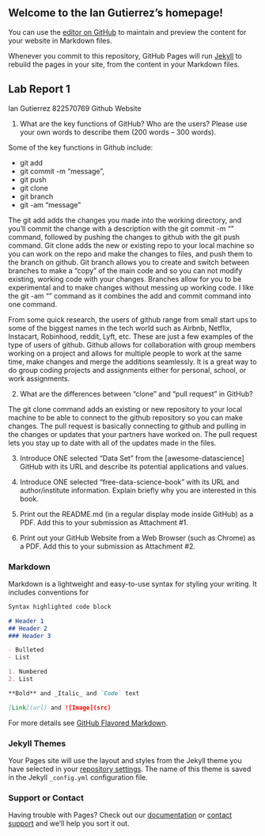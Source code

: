 ## Welcome to the Ian Gutierrez’s homepage!

You can use the [editor on GitHub](https://github.com/ian-gutierrez/ian-gutierrez.GitHub.io./edit/gh-pages/index.md) to maintain and preview the content for your website in Markdown files.

Whenever you commit to this repository, GitHub Pages will run [Jekyll](https://jekyllrb.com/) to rebuild the pages in your site, from the content in your Markdown files.

## Lab Report 1
Ian Gutierrez 
822570769
Github Website

1. What are the key functions of GitHub? Who are the users? Please use your own
words to describe them (200 words – 300 words).

Some of the key functions in Github include:
* git add 
* git commit -m “message”, 
* git push 
* git clone
* git branch
* git -am “message” 

The git add adds the changes you made into the working directory, and you’ll commit the change with a description with the git commit -m “” command, followed by pushing the changes to github with the git push command. Git clone adds the new or existing repo to your local machine so you can work on the repo and make the changes to files, and push them to the branch on github. Git branch allows you to create and switch between branches to make a “copy” of the main code and so you can not modify existing, working code with your changes. 
Branches allow for you to be experimental and to make changes without messing up working code. I like the git -am “” command as it combines the add and commit command into one command. 

From some quick research, the users of github range from small start ups to some of the biggest names in the tech world such as Airbnb, Netflix, Instacart, Robinhood, reddit, Lyft, etc. These are just a few examples of the type of users of github. Github allows for collaboration with group members working on a project and allows for multiple people to work at the same time, make changes and merge the additions seamlessly. It is a great way to do group coding projects and assignments either for personal, school, or work assignments. 

2. What are the differences between “clone” and “pull request” in GitHub?

The git clone command adds an existing or new repository to your local machine to be able to connect to the github repository so you can make changes. The pull request is basically connecting to github and pulling in the changes or updates that your partners have worked on. The pull request lets you stay up to date with all of the updates made in the files. 

3. Introduce ONE selected “Data Set” from the [awesome-datascience] GitHub with its
URL and describe its potential applications and values.

4. Introduce ONE selected “free-data-science-book” with its URL and author/institute
information. Explain briefly why you are interested in this book.

5. Print out the README.md (in a regular display mode inside GitHub) as a PDF. Add this
to your submission as Attachment #1.

6. Print out your GitHub Website from a Web Browser (such as Chrome) as a PDF. Add
this to your submission as Attachment #2.


### Markdown

Markdown is a lightweight and easy-to-use syntax for styling your writing. It includes conventions for

```markdown
Syntax highlighted code block

# Header 1
## Header 2
### Header 3

- Bulleted
- List

1. Numbered
2. List

**Bold** and _Italic_ and `Code` text

[Link](url) and ![Image](src)
```

For more details see [GitHub Flavored Markdown](https://guides.github.com/features/mastering-markdown/).

### Jekyll Themes

Your Pages site will use the layout and styles from the Jekyll theme you have selected in your [repository settings](https://github.com/ian-gutierrez/ian-gutierrez.GitHub.io./settings/pages). The name of this theme is saved in the Jekyll `_config.yml` configuration file.

### Support or Contact

Having trouble with Pages? Check out our [documentation](https://docs.github.com/categories/github-pages-basics/) or [contact support](https://support.github.com/contact) and we’ll help you sort it out.
